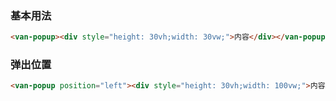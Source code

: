 ### 基本用法

``` html
<van-popup><div style="height: 30vh;width: 30vw;">内容</div></van-popup>
```

### 弹出位置

``` html
<van-popup position="left"><div style="height: 30vh;width: 100vw;">内容</div></van-popup>
```
